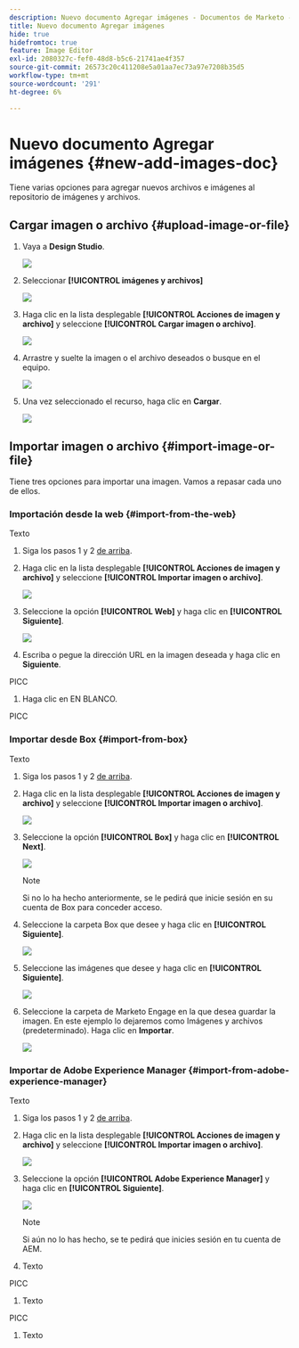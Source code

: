 ```yaml
---
description: Nuevo documento Agregar imágenes - Documentos de Marketo - Documentación del producto
title: Nuevo documento Agregar imágenes
hide: true
hidefromtoc: true
feature: Image Editor
exl-id: 2080327c-fef0-48d8-b5c6-21741ae4f357
source-git-commit: 26573c20c411208e5a01aa7ec73a97e7208b35d5
workflow-type: tm+mt
source-wordcount: '291'
ht-degree: 6%

---
```


# Nuevo documento Agregar imágenes {#new-add-images-doc}

Tiene varias opciones para agregar nuevos archivos e imágenes al repositorio de imágenes y archivos.

## Cargar imagen o archivo {#upload-image-or-file}

1. Vaya a **Design Studio**.

   ![](assets/add-images-and-files-to-marketo-1.png)

1. Seleccionar **[!UICONTROL imágenes y archivos]**

   ![](assets/add-images-and-files-to-marketo-2.png)

1. Haga clic en la lista desplegable **[!UICONTROL Acciones de imagen y archivo]** y seleccione **[!UICONTROL Cargar imagen o archivo]**.

   ![](assets/add-images-and-files-to-marketo-3.png)

1. Arrastre y suelte la imagen o el archivo deseados o busque en el equipo.

   ![](assets/add-images-and-files-to-marketo-4.png)

1. Una vez seleccionado el recurso, haga clic en **Cargar**.

   ![](assets/add-images-and-files-to-marketo-5.png)

## Importar imagen o archivo {#import-image-or-file}

Tiene tres opciones para importar una imagen. Vamos a repasar cada uno de ellos.

### Importación desde la web {#import-from-the-web}

Texto

1. Siga los pasos 1 y 2 [de arriba](#upload-image-or-file).

1. Haga clic en la lista desplegable **[!UICONTROL Acciones de imagen y archivo]** y seleccione **[!UICONTROL Importar imagen o archivo]**.

   ![](assets/add-images-and-files-to-marketo-6.png)

1. Seleccione la opción **[!UICONTROL Web]** y haga clic en **[!UICONTROL Siguiente]**.

   ![](assets/add-images-and-files-to-marketo-7.png)

1. Escriba o pegue la dirección URL en la imagen deseada y haga clic en **Siguiente**.

PICC

1. Haga clic en EN BLANCO.

PICC

### Importar desde Box {#import-from-box}

Texto

1. Siga los pasos 1 y 2 [de arriba](#upload-image-or-file).

1. Haga clic en la lista desplegable **[!UICONTROL Acciones de imagen y archivo]** y seleccione **[!UICONTROL Importar imagen o archivo]**.

   ![](assets/add-images-and-files-to-marketo-10.png)

1. Seleccione la opción **[!UICONTROL Box]** y haga clic en **[!UICONTROL Next]**.

   ![](assets/add-images-and-files-to-marketo-11.png)

   >[!NOTE]
   >
   >Si no lo ha hecho anteriormente, se le pedirá que inicie sesión en su cuenta de Box para conceder acceso.

1. Seleccione la carpeta Box que desee y haga clic en **[!UICONTROL Siguiente]**.

   ![](assets/add-images-and-files-to-marketo-12.png)

1. Seleccione las imágenes que desee y haga clic en **[!UICONTROL Siguiente]**.

   ![](assets/add-images-and-files-to-marketo-13.png)

1. Seleccione la carpeta de Marketo Engage en la que desea guardar la imagen. En este ejemplo lo dejaremos como Imágenes y archivos (predeterminado). Haga clic en **Importar**.

   ![](assets/add-images-and-files-to-marketo-14.png)

### Importar de Adobe Experience Manager {#import-from-adobe-experience-manager}

Texto

1. Siga los pasos 1 y 2 [de arriba](#upload-image-or-file).

1. Haga clic en la lista desplegable **[!UICONTROL Acciones de imagen y archivo]** y seleccione **[!UICONTROL Importar imagen o archivo]**.

   ![](assets/add-images-and-files-to-marketo-15.png)

1. Seleccione la opción **[!UICONTROL Adobe Experience Manager]** y haga clic en **[!UICONTROL Siguiente]**.

   ![](assets/add-images-and-files-to-marketo-16.png)

   >[!NOTE]
   >
   >Si aún no lo has hecho, se te pedirá que inicies sesión en tu cuenta de AEM.

1. Texto

PICC

1. Texto

PICC

1. Texto
